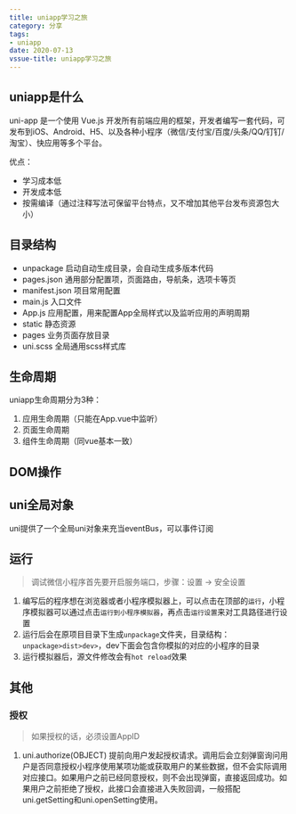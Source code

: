 ```yaml
---
title: uniapp学习之旅
category: 分享
tags:
- uniapp
date: 2020-07-13
vssue-title: uniapp学习之旅
---
```

## uniapp是什么
uni-app 是一个使用 Vue.js 开发所有前端应用的框架，开发者编写一套代码，可发布到iOS、Android、H5、以及各种小程序（微信/支付宝/百度/头条/QQ/钉钉/淘宝）、快应用等多个平台。

优点：
- 学习成本低
- 开发成本低
- 按需编译（通过注释写法可保留平台特点，又不增加其他平台发布资源包大小）
## 目录结构
- unpackage 启动自动生成目录，会自动生成多版本代码
- pages.json 通用部分配置项，页面路由，导航条，选项卡等页
- manifest.json 项目常用配置
- main.js 入口文件
- App.js 应用配置，用来配置App全局样式以及监听应用的声明周期
- static 静态资源
- pages 业务页面存放目录
- uni.scss 全局通用scss样式库
## 生命周期
uniapp生命周期分为3种：
1. 应用生命周期（只能在App.vue中监听）
1. 页面生命周期
1. 组件生命周期（同vue基本一致）
## DOM操作

## uni全局对象
uni提供了一个全局uni对象来充当eventBus，可以事件订阅
## 运行
> 调试微信小程序首先要开启服务端口，步骤：设置 -> 安全设置

1. 编写后的程序想在浏览器或者小程序模拟器上，可以点击在顶部的`运行`，小程序模拟器可以通过点击`运行到小程序模拟器`，再点击`运行设置`来对工具路径进行设置
1. 运行后会在原项目目录下生成`unpackage`文件夹，目录结构：`unpackage>dist>dev>`，dev下面会包含你模拟的对应的小程序的目录
1. 运行模拟器后，源文件修改会有`hot reload`效果
## 其他
### 授权
> 如果授权的话，必须设置AppID
1. uni.authorize(OBJECT)
提前向用户发起授权请求。调用后会立刻弹窗询问用户是否同意授权小程序使用某项功能或获取用户的某些数据，但不会实际调用对应接口。如果用户之前已经同意授权，则不会出现弹窗，直接返回成功。如果用户之前拒绝了授权，此接口会直接进入失败回调，一般搭配uni.getSetting和uni.openSetting使用。